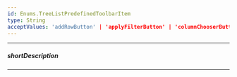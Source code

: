 ```yaml
---
id: Enums.TreeListPredefinedToolbarItem
type: String
acceptValues: 'addRowButton' | 'applyFilterButton' | 'columnChooserButton' | 'revertButton' | 'saveButton' | 'searchPanel'
---
```

---
##### shortDescription
<!-- Description goes here -->

---
<!-- Description goes here -->
<!-- %shortDescription% -->